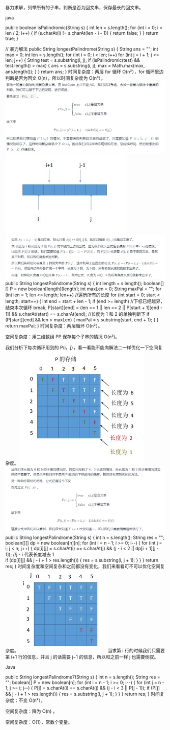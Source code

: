 暴力求解，列举所有的子串，判断是否为回文串，保存最长的回文串。

java

public boolean isPalindromic(String s) {
int len = s.length();
for (int i = 0; i < len / 2; i++) {
if (s.charAt(i) != s.charAt(len - i - 1)) {
return false;
}
}
return true;
}

// 暴力解法
public String longestPalindrome(String s) {
String ans = "";
int max = 0;
int len = s.length();
for (int i = 0; i < len; i++)
for (int j = i + 1; j <= len; j++) {
String test = s.substring(i, j);
if (isPalindromic(test) && test.length() > max) {
ans = s.substring(i, j);
max = Math.max(max, ans.length());
}
}
return ans;
}
时间复杂度：两层 for 循环 O(n²），for 循环里边判断是否为回文 O(n），所以时间复杂度为 O(n³）。
![img.png](img.png)
![img_1.png](img_1.png)
![img_2.png](img_2.png)
public String longestPalindrome(String s) {
int length = s.length();
boolean[][] P = new boolean[length][length];
int maxLen = 0;
String maxPal = "";
for (int len = 1; len <= length; len++) //遍历所有的长度
for (int start = 0; start < length; start++) {
int end = start + len - 1;
if (end >= length) //下标已经越界，结束本次循环
break;
P[start][end] = (len == 1 || len == 2 || P[start + 1][end - 1]) && s.charAt(start) == s.charAt(end); //长度为 1 和 2 的单独判断下
if (P[start][end] && len > maxLen) {
maxPal = s.substring(start, end + 1);
}
}
return maxPal;
}
时间复杂度：两层循环 O(n²）。

空间复杂度：用二维数组 PP 保存每个子串的情况 O(n²)。

我们分析下每次循环用到的 P(i，j），看一看能不能向解法二一样优化一下空间复杂度。
![img_3.png](img_3.png)
![img_4.png](img_4.png)
public String longestPalindrome(String s) {
int n = s.length();
String res = "";
boolean[][] dp = new boolean[n][n];
for (int i = n - 1; i >= 0; i--) {
for (int j = i; j < n; j++) {
dp[i][j] = s.charAt(i) == s.charAt(j) && (j - i < 2 || dp[i + 1][j - 1]); //j - i 代表长度减去 1        
if (dp[i][j] &&  j - i + 1 > res.length()) {
res = s.substring(i, j + 1);
}
}
}
return res;
}
时间复杂度和空间复杂和之前都没有变化，我们来看看可不可以优化空间复杂度。
![img_5.png](img_5.png)
当求第 i 行的时候我们只需要第 i+1 行的信息，并且 j 的话需要 j−1 的信息，所以和之前一样 j 也需要倒叙。

Java

public String longestPalindrome7(String s) {
int n = s.length();
String res = "";
boolean[] P = new boolean[n];
for (int i = n - 1; i >= 0; i--) {
for (int j = n - 1; j >= i; j--) {
P[j] = s.charAt(i) == s.charAt(j) && (j - i < 3 || P[j - 1]);
if (P[j] && j - i + 1 > res.length()) {
res = s.substring(i, j + 1);
}
}
}
return res;
}
时间复杂度：不变 O(n²）。

空间复杂度：降为 O(n) 。

空间复杂度：O(1），常数个变量。